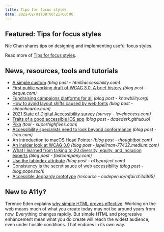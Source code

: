 ```yaml
---
title: Tips for focus styles
date: 2021-02-01T08:00:21+00:00
---
```


## Featured: Tips for focus styles

Nic Chan shares tips on designing and implementing useful focus styles.

Read more of [Tips for focus styles](https://www.nicchan.me/blog/tips-for-focus-styles/).

## News, resources, tools and tutorials

* [A simple custom](https://html5accessibility.com/stuff/2021/01/24/a-simple-custom/) _(blog post – html5accessibility.com)_
* [First public working draft of WCAG 3.0, A brief history](https://www.deque.com/blog/public-working-draft-wcag-3-history/) _(blog post – deque.com)_
* [Fundraising campaigns platforms for all](https://knowbility.org/blog/2021/accessible-campaigns-funding-platforms/) _(blog post - knowbility.org)_
* [How to avoid layout shifts caused by web fonts](https://simonhearne.com/2021/layout-shifts-webfonts/) _(blog post - simonhearne.com)_
* [2021 State of Digital Accessibility survey](https://www.levelaccess.com/sodar2021/) _(survey - levelaccess.com)_
* [Traits of a good accessible iOS app](https://dadederk.github.io/post/2021-01-21-01/) _(blog post - dadederk.github.io)_
* [Pika](https://superhighfives.com/pika) _(tool - superhighfives.com)_
* [Accessibility specialists need to look beyond conformance](https://www.lireo.com/accessibility-specialists-look-beyond-conformance/) _(blog post - lireo.com)_
* [An introduction to macOS Head Pointer](https://thoughtbot.com/blog/an-introduction-to-macos-head-pointer) _(blog post - thoughtbot.com)_
* [An insider look at WCAG 3.0](https://jspellman-77432.medium.com/an-insider-look-at-wcag-3-0-276e9b964a33) _(blog post - jspellman-77432.medium.com)_
* [What I learned from talking to 20 diversity, equity, and inclusion experts](https://www.fastcompany.com/90590890/what-i-learned-from-talking-to-20-diversity-equity-and-inclusion-experts) _(blog post - fastcompany.com)_
* [Use the tabindex attribute](https://www.a11yproject.com/posts/2021-01-28-how-to-use-the-tabindex-attribute/) _(blog post - a11yproject.com)_
* [Consistency is the secret sauce of web accessibility](https://blog.pope.tech/2021/01/21/consistency-is-the-secret-sauce-of-web-accessibility/) _(blog post - blog.pope.tech)_
* [Accessible Jeopardy prototype](https://codepen.io/mfairchild365/full/XWjLEve) _(resource - codepen.io/mfairchild365)_

## New to A11y?

Terence Eden explains [why simple HTML proves effective](https://shkspr.mobi/blog/2021/01/the-unreasonable-effectiveness-of-simple-html/). Working on the web means much of what you create today may not be around years from now. Everything changes rapidly. But simple HTML and progressive enhancement mean what you do create will reach the widest audience, even under hostile conditions. That endures in its own way.